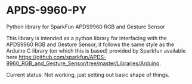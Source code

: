 # APDS-9960-PY
Python library for SparkFun APDS9960 RGB and Gesture Sensor

This library is intended as a python library for interfacing with the APDS9960 RGB and Gesture Sensor, it follows the same style as the Arduino C library (on which this is based) provided by Sparkfun available here https://github.com/sparkfun/APDS-9960_RGB_and_Gesture_Sensor/tree/master/Libraries/Arduino.

Current status:
Not working, just setting out basic shape of things.
